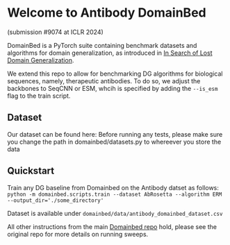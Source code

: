 # Welcome to Antibody DomainBed

(submission #9074 at ICLR 2024)

DomainBed is a PyTorch suite containing benchmark datasets and algorithms for domain generalization, as introduced in [In Search of Lost Domain Generalization](https://arxiv.org/abs/2007.01434).

We extend this repo to allow for benchmarking DG algorithms for biological sequences, namely, therapeutic antibodies.
To do so, we adjust the backbones to SeqCNN or ESM, whcih is specified  by adding the `--is_esm` flag to the train script.

## Dataset
Our dataset can be found here:
Before running any tests, please make sure you change the path in domainbed/datasets.py to whereever you store the data

## Quickstart
Train any DG baseline from Domainbed on the Antibody datset as follows:
`python -m domainbed.scripts.train --dataset AbRosetta --algorithm ERM --output_dir='./some_directory'`

Dataset is available under `domainbed/data/antibody_domainbed_dataset.csv`

All other instructions from the main [Domainbed repo](https://github.com/facebookresearch/DomainBed) hold, please see the original repo for more details on running sweeps.